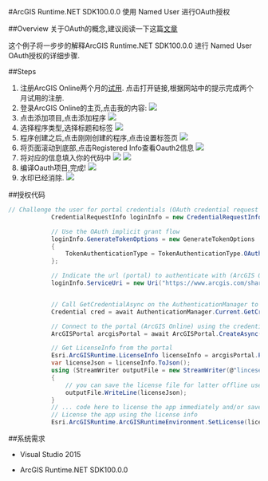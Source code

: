 #ArcGIS Runtime.NET SDK100.0.0 使用 Named User 进行OAuth授权

##Overview
关于OAuth的概念,建议阅读一下这篇[文章](http://www.bubblecode.net/en/2016/01/22/understanding-oauth2/) 

这个例子将一步步的解释ArcGIS Runtime.NET SDK100.0.0 进行 Named User OAuth授权的详细步骤.

##Steps
1. 注册ArcGIS Online两个月的[试用](http://www.esri.com/arcgis/trial). 点击打开链接,根据网站中的提示完成两个月试用的注册.
2. 登录ArcGIS Online的主页,点击我的内容:
![](https://ooo.0o0.ooo/2017/02/09/589c2651689ec.jpg)
3. 点击添加项目,点击添加程序
![](https://ooo.0o0.ooo/2017/02/09/589c26a94c351.jpg)
4. 选择程序类型,选择标题和标签
![](https://ooo.0o0.ooo/2017/02/09/589c26c1d9357.jpg)
5. 程序创建之后,点击刚刚创建的程序,点击设置标签页
![](https://ooo.0o0.ooo/2017/02/09/589c28a7e4fcc.jpg)
6. 将页面滚动到底部,点击Registered Info查看Oauth2信息
![](https://ooo.0o0.ooo/2017/02/09/589c276e46c4f.jpg)
7. 将对应的信息填入你的代码中
![](https://ooo.0o0.ooo/2017/02/09/589c27dcb4478.jpg)
![](https://ooo.0o0.ooo/2017/02/09/589c27a70117f.jpg)
8. 编译Oauth项目,完成!
![](https://ooo.0o0.ooo/2017/02/09/589c28239f45b.jpg)
9. 水印已经消除.
![](https://ooo.0o0.ooo/2017/02/09/589c30a5edf26.jpg)

##授权代码
```csharp
// Challenge the user for portal credentials (OAuth credential request for arcgis.com)
            CredentialRequestInfo loginInfo = new CredentialRequestInfo();

            // Use the OAuth implicit grant flow
            loginInfo.GenerateTokenOptions = new GenerateTokenOptions
            {
                TokenAuthenticationType = TokenAuthenticationType.OAuthImplicit
            };

            // Indicate the url (portal) to authenticate with (ArcGIS Online)
            loginInfo.ServiceUri = new Uri("https://www.arcgis.com/sharing/rest");


            // Call GetCredentialAsync on the AuthenticationManager to invoke the challenge handler
            Credential cred = await AuthenticationManager.Current.GetCredentialAsync(loginInfo, false);

            // Connect to the portal (ArcGIS Online) using the credential
            ArcGISPortal arcgisPortal = await ArcGISPortal.CreateAsync(loginInfo.ServiceUri, cred);

            // Get LicenseInfo from the portal
            Esri.ArcGISRuntime.LicenseInfo licenseInfo = arcgisPortal.PortalInfo.LicenseInfo;
            var licenseJson = licenseInfo.ToJson();
            using (StreamWriter outputFile = new StreamWriter(@"lincese.json"))
            {
                // you can save the license file for latter offline use.
                outputFile.WriteLine(licenseJson);
            }
            // ... code here to license the app immediately and/or save the license (JSON string) to take the app offline ...
            // License the app using the license info
            Esri.ArcGISRuntime.ArcGISRuntimeEnvironment.SetLicense(licenseInfo);
```

##系统需求
- Visual Studio 2015

- ArcGIS Runtime.NET SDK100.0.0